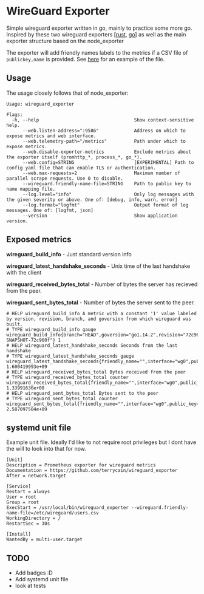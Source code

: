 # WireGuard Exporter

Simple wireguard exporter written in go, mainly to practice some more go. Inspired by these two wireguard exporters [[rust](https://github.com/MindFlavor/prometheus_wireguard_exporter), [go](https://github.com/mdlayher/wireguard_exporter)] as well as the main exporter structure based on the node_exporter

The exporter will add friendly names labels to the metrics if a CSV file of `publickey,name` is provided. See [here](https://github.com/terrycain/wireguard_exporter/blob/master/friendlynames.csv) for an example of the file.

## Usage

The usage closely follows that of node_exporter:

```
Usage: wireguard_exporter

Flags:
  -h, --help                                   Show context-sensitive help.
      --web.listen-address=":9586"             Address on which to expose metrics and web interface.
      --web.telemetry-path="/metrics"          Path under which to expose metrics.
      --web.disable-exporter-metrics           Exclude metrics about the exporter itself (promhttp_*, process_*, go_*).
      --web.config=STRING                      [EXPERIMENTAL] Path to config yaml file that can enable TLS or authentication.
      --web.max-requests=2                     Maximum number of parallel scrape requests. Use 0 to disable.
      --wireguard.friendly-name-file=STRING    Path to public key to name mapping file.
      --log.level="info"                       Only log messages with the given severity or above. One of: [debug, info, warn, error]
      --log.format="logfmt"                    Output format of log messages. One of: [logfmt, json]
      --version                                Show application version.
```

## Exposed metrics

**wireguard_build_info** - Just standard version info

**wireguard_latest_handshake_seconds** - Unix time of the last handshake with the client

**wireguard_received_bytes_total** - Number of bytes the server has recieved from the peer.

**wireguard_sent_bytes_total** - Number of bytes the server sent to the peer.

```
# HELP wireguard_build_info A metric with a constant '1' value labeled by version, revision, branch, and goversion from which wireguard was built.
# TYPE wireguard_build_info gauge
wireguard_build_info{branch="HEAD",goversion="go1.14.2",revision="72c960fd6cf36d9fdce91384a991b1d7dfa164e9",version="v0.0.0-SNAPSHOT-72c960f"} 1
# HELP wireguard_latest_handshake_seconds Seconds from the last handshake
# TYPE wireguard_latest_handshake_seconds gauge
wireguard_latest_handshake_seconds{friendly_name="",interface="wg0",public_key="00mEv1wMyzVFO/Hrt++uWlziR2ZChW5hf1N6ZxrrGRw="} 1.600419993e+09
# HELP wireguard_received_bytes_total Bytes received from the peer
# TYPE wireguard_received_bytes_total counter
wireguard_received_bytes_total{friendly_name="",interface="wg0",public_key="00mEv1wMyzVFO/Hrt++uWlziR2ZChW5hf1N6ZxrrGRw="} 1.33991636e+08
# HELP wireguard_sent_bytes_total Bytes sent to the peer
# TYPE wireguard_sent_bytes_total counter
wireguard_sent_bytes_total{friendly_name="",interface="wg0",public_key="00mEv1wMyzVFO/Hrt++uWlziR2ZChW5hf1N6ZxrrGRw="} 2.587097504e+09
```

## systemd unit file

Example unit file. Ideally I'd like to not require root privileges but I dont have the will to look into that for now.
```
[Unit]
Description = Prometheus exporter for wireguard metrics
Documentation = https://github.com/terrycain/wireguard_exporter
After = network.target

[Service]
Restart = always
User = root
Group = root
ExecStart = /usr/local/bin/wireguard_exporter --wireguard.friendly-name-file=/etc/wireguard/users.csv
WorkingDirectory = /
RestartSec = 30s

[Install]
WantedBy = multi-user.target
```

## TODO

* Add badges :D
* Add systemd unit file
* look at tests

